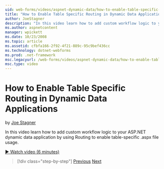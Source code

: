 ```yaml
---
uid: web-forms/videos/aspnet-dynamic-data/how-to-enable-table-specific-routing-in-dynamic-data-applications
title: "How to Enable Table Specific Routing in Dynamic Data Applications | Microsoft Docs"
author: JoeStagner
description: "In this video learn how to add custom workflow logic to your ASP.NET dynamic data application by using Routing to enable table-specific .aspx file usage."
ms.author: aspnetcontent
manager: wpickett
ms.date: 10/23/2008
ms.topic: article
ms.assetid: cfbfa166-2f92-4f21-889c-95c9bef436cc
ms.technology: dotnet-webforms
ms.prod: .net-framework
msc.legacyurl: /web-forms/videos/aspnet-dynamic-data/how-to-enable-table-specific-routing-in-dynamic-data-applications
msc.type: video
---
```

How to Enable Table Specific Routing in Dynamic Data Applications
====================
by [Joe Stagner](https://github.com/JoeStagner)

In this video learn how to add custom workflow logic to your ASP.NET dynamic data application by using Routing to enable table-specific .aspx file usage.

[&#9654; Watch video (6 minutes)](https://channel9.msdn.com/Blogs/ASP-NET-Site-Videos/how-to-enable-table-specific-routing-in-dynamic-data-applications)

>[!div class="step-by-step"]
[Previous](enable-in-line-editing-in-aspnet-dynamic-data-applications.md)
[Next](how-to-use-attribute-validation-in-aspnet-dynamic-data-applications.md)